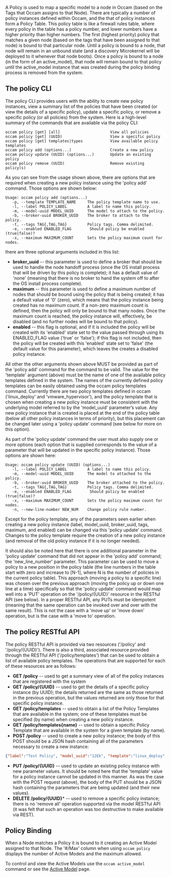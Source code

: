 A Policy is used to map a specific model to a node in Occam (based on the Tags that Occam assigns to that Node).  There are typically a number of policy instances defined within Occam, and the that of policy instances form a Policy Table.  This policy table is like a firewall rules table, where every policy in the table has a policy number, and lower numbers have a higher priority than higher numbers.  The first (highest priority) policy that matches a given node (based on the tags that have been assigned to that node) is bound to that particular node.  Until a policy is bound to a node, that node will remain in an unbound state (and a discovery Microkernel will be deployed to it whenever that node boots).  Once a policy is bound to a node (in the form of an active_model), that node will remain bound to that policy until the active_model instance that was created during the policy binding process is removed from the system.

## The policy CLI

The policy CLI provides users with the ability to create new policy instances, view a summary list of the policies that have been created (or view the details of a specific policy), update a specific policy, or remove a specific policy (or all policies) from the system.  Here is a high-level summary of the commands that are available via the policy CLI:
```
occam policy [get] [all]                      View all policies
occam policy [get] (UUID)                     View a specific policy
occam policy [get] templates|types            View available policy templates
occam policy add (options...)                 Create a new policy
occam policy update (UUID) (options...)       Update an existing policy
occam policy remove (UUID)                    Remove existing policy(s)
```
As you can see from the usage shown above, there are options that are required when creating a new policy instance using the 'policy add' command.  Those options are shown below:
```
Usage: occam policy add (options...)
   -p, --template TEMPLATE_NAME     The policy template name to use.
   -l, --label POLICY_LABEL         A label to name this policy.
   -m, --model-uuid MODEL_UUID      The model to attach to the policy.
   -b, --broker-uuid BROKER_UUID    The broker to attach to the policy.
   -t, --tags TAG{,TAG,TAG}         Policy tags. Comma delimited.
   -e, --enabled ENABLED_FLAG        Should policy be enabled (true|false)?
   -x, --maximum MAXIMUM_COUNT      Sets the policy maximum count for nodes.
```
there are three optional arguments included in this list:

* **broker_uuid** -- this parameter is used to define a broker that should be used to handle the node handoff process (once the OS install process that will be driven by this policy is complete); it has a default value of 'none' (meaning that there is no broker to hand the system off to after the OS install process complete).
* **maximum** -- this parameter is used to define a maximum number of nodes that should be bound using the policy that is being created; it has a default value of '0' (zero), which means that the policy instance being created has no maximum count.  If a non-zero maximum count is defined, then the policy will only be bound to that many nodes.  Once the maximum count is reached, the policy instance will, effectively, be disabled (and no further nodes will be bound to that policy).
* **enabled** -- this flag is optional, and if it is included the policy will be created with its 'enabled' state set to the value passed through using its ENABLED_FLAG value ('true' or 'false'); if this flag is not included, then the policy will be created with this 'enabled' state set to 'false' (the default value for this parameter), which leaves the creates a disabled policy instance.

All other the other arguments shown above MUST be provided as part of the 'policy add' command for the command to be valid.  The value for the 'template' argument (above) must be the name of one of the available policy templates defined in the system.  The names of the currently defined policy templates can be easily obtained using the  occam policy templates command.  Currently there are two policy templates defined in occam ('linux_deploy' and 'vmware_hypervisor'), and the policy template that is chosen when creating a new policy instance must be consistent with the underlying model referred to by the 'model_uuid' parameter’s value.  Any new policy instance that is created is placed at the end of the policy table (below all other policy instances in terms of priority), but this placement can be changed later using a 'policy update' command (see below for more on this option).

As part of the 'policy update' command the user must also supply one or more options (each option that is supplied corresponds to the value of a parameter that will be updated in the specific policy instance).  Those options are shown here:
```
Usage: occam policy update (UUID) (options...)
   -l, --label POLICY_LABEL         A label to name this policy.
   -m, --model-uuid MODEL_UUID      The model to attached to the policy.
   -b, --broker-uuid BROKER_UUID    The broker attached to the policy.
   -t, --tags TAG{,TAG,TAG}         Policy tags. Comma delimited.
   -e, --enabled ENABLED_FLAG        Should policy be enabled (true|false)?
   -x, --maximum MAXIMUM_COUNT      Sets the policy maximum count for nodes.
   -n, --new-line-number NEW_NUM    Change policy rule number.
```
Except for the policy template, any of the parameters seen earlier when creating a new policy instance (label, model_uuid, broker_uuid, tags, maximum, and enabled) can be changed via this 'policy update' command.  Changes to the policy template require the creation of a new policy instance (and removal of the old policy instance if it is no longer needed).

It should also be noted here that there is one additional parameter in the 'policy update' command that did not appear in the 'policy add' command; the 'new_line_number' parameter.  This parameter can be used to move a policy to a new position in the policy table (the line numbers in the table start with zero and increase to [N-1], where N is the number of policies in the current policy table).  This approach (moving a policy to a specific line) was chosen over the previous approach (moving the policy up or down one line at a time) specifically so that the 'policy update' command would map well into a 'PUT' operation on the '/policy/{UUID}' resource in the RESTful API (see below).  In a proper RESTful API, any PUTs must be idempotent (meaning that the same operation can be invoked over and over with the same result).  This is not the case with a 'move up' or 'move down' operation, but is the case with a 'move to' operation.

## The policy RESTful API

The policy RESTful API is provided via two resources ('/policy' and '/policy/{UUID}').  There is also a third, associated resource provided through the RESTful API ('/policy/templates') that can be used to obtain a list of available policy templates.  The operations that are supported for each of these resources are as follows:

* **GET /policy** -- used to get a summary view of all of the policy instances that are registered with the system
* **GET /policy/{UUID}** -- used to get the details of a specific policy instance (by UUID); the details returned are the same as those returned in the previous operation, but the values returned are only those for that specific policy instance.
* **GET /policy/templates** -- used to obtain a list of the Policy Templates that are available in the system; one of these templates must be specified (by name) when creating a new policy instance.
* **GET /policy/templates{name}** -- used to obtain a specific Policy Template that are available in the system for a given template (by name).
* **POST /policy** -- used to create a new policy instance; the body of this POST should be a JSON hash containing all of the parameters necessary to create a new instance:
```json
{"label":"Test Policy", "model_uuid":"12Ek", "template":"linux_deploy", "tags":"two_disks,memsize_1GiB,nics_2"}
```
* **PUT /policy/{UUID}** -- used to update an existing policy instance with new parameter values. It should be noted here that the 'template' value for a policy instance cannot be updated in this manner. As was the case with the POST request (above), the body of the PUT should be a JSON hash containing the parameters that are being updated (and their new values).
* **DELETE /policy/{UUID}*** -- used to remove a specific policy instance; there is no 'remove all' operation supported via the model RESTful API (it was felt that such an operation was too destructive to make available via REST).

## Policy Binding

When a Node matches a Policy it is bound to it creating an Active Model assigned to that Node. The '#/Max' column when using `occam policy` displays the number of Active Models and the maximum allowed.

To control and view the Active Models use the `occam active_model` command or see the [Active Model](active_model) page.
